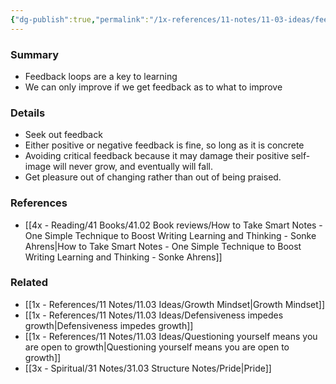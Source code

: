 ```yaml
---
{"dg-publish":true,"permalink":"/1x-references/11-notes/11-03-ideas/feedback-loops-critical-for-growth-and-learning/","title":"Feedback loops critical for growth and learning","created":"2024-02-14T20:18:32.263+03:00","updated":"2024-02-14T20:18:32.263+03:00"}
---
```



### Summary
- Feedback loops are a key to learning
- We can only improve if we get feedback as to what to improve

### Details
- Seek out feedback
- Either positive or negative feedback is fine, so long as it is concrete
- Avoiding critical feedback because it may damage their positive self-image will never grow, and eventually will fall.
- Get pleasure out of changing rather than out of being praised.

### References
- [[4x - Reading/41 Books/41.02 Book reviews/How to Take Smart Notes - One Simple Technique to Boost Writing Learning and Thinking - Sonke Ahrens\|How to Take Smart Notes - One Simple Technique to Boost Writing Learning and Thinking - Sonke Ahrens]]

### Related
- [[1x - References/11 Notes/11.03 Ideas/Growth Mindset\|Growth Mindset]]
- [[1x - References/11 Notes/11.03 Ideas/Defensiveness impedes growth\|Defensiveness impedes growth]]
- [[1x - References/11 Notes/11.03 Ideas/Questioning yourself means you are open to growth\|Questioning yourself means you are open to growth]]
- [[3x - Spiritual/31 Notes/31.03 Structure Notes/Pride\|Pride]]